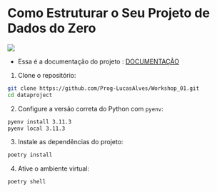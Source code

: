 # Como Estruturar o Seu Projeto de Dados do Zero

![ ](https://github.com/Prog-LucasAlves/Workshop_01/blob/main/image/Projeto.png)

- Essa é a documentação do projeto : [DOCUMENTAÇÃO](https://prog-lucasalves.github.io/Workshop_01/)

1. Clone o repositório:

```bash
git clone https://github.com/Prog-LucasAlves/Workshop_01.git
cd dataproject
```

2. Configure a versão correta do Python com `pyenv`:

```bash
pyenv install 3.11.3
pyenv local 3.11.3
```

3. Instale as dependências do projeto:

```bash
poetry install
```

4. Ative o ambiente virtual:

```bash
poetry shell
```
